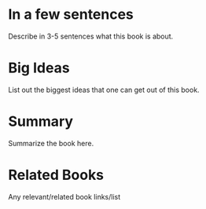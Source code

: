 # In a few sentences

Describe in 3-5 sentences what this book is about.

# Big Ideas

List out the biggest ideas that one can get out of this book.

# Summary

Summarize the book here.

# Related Books

Any relevant/related book links/list
